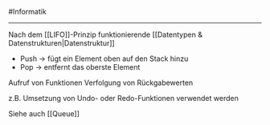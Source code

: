 #Informatik 
***
Nach dem [[LIFO]]-Prinzip funktionierende [[Datentypen & Datenstrukturen|Datenstruktur]]

- Push → fügt ein Element oben auf den Stack hinzu
- Pop → entfernt das oberste Element

Aufruf von Funktionen
Verfolgung von Rückgabewerten

z.B. Umsetzung von Undo- oder Redo-Funktionen verwendet werden

Siehe auch [[Queue]]